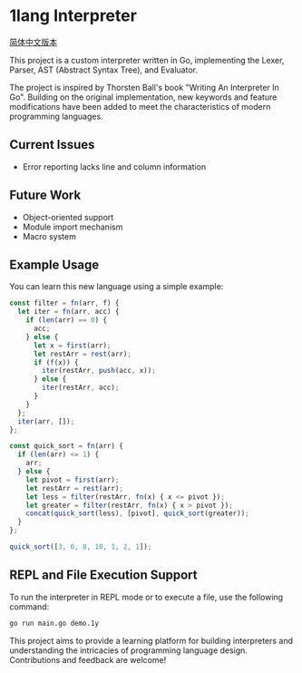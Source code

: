 # 1lang Interpreter

[简体中文版本](README.ZH_CN.md)

This project is a custom interpreter written in Go, implementing the Lexer, Parser, AST (Abstract Syntax Tree), and Evaluator.

The project is inspired by Thorsten Ball's book "Writing An Interpreter In Go". Building on the original implementation, new keywords and feature modifications have been added to meet the characteristics of modern programming languages.

## Current Issues
- Error reporting lacks line and column information

## Future Work
- Object-oriented support
- Module import mechanism
- Macro system

## Example Usage

You can learn this new language using a simple example:

```javascript
const filter = fn(arr, f) {
  let iter = fn(arr, acc) {
    if (len(arr) == 0) {
      acc;
    } else {
      let x = first(arr);
      let restArr = rest(arr);
      if (f(x)) {
        iter(restArr, push(acc, x));
      } else {
        iter(restArr, acc);
      }
    }
  };
  iter(arr, []);
};

const quick_sort = fn(arr) {
  if (len(arr) <= 1) {
    arr;
  } else {
    let pivot = first(arr);
    let restArr = rest(arr);
    let less = filter(restArr, fn(x) { x <= pivot });
    let greater = filter(restArr, fn(x) { x > pivot });
    concat(quick_sort(less), [pivot], quick_sort(greater));
  }
};

quick_sort([3, 6, 8, 10, 1, 2, 1]);
```

## REPL and File Execution Support

To run the interpreter in REPL mode or to execute a file, use the following command:

```bash
go run main.go demo.1y
```

This project aims to provide a learning platform for building interpreters and understanding the intricacies of programming language design. Contributions and feedback are welcome!